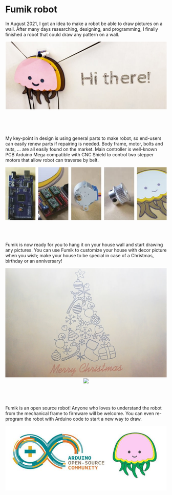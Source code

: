 # Fumik robot

In August 2021, I got an idea to make a robot be able to draw pictures on a wall. After many days researching, designing, and programming, I finally finished a robot that could draw any pattern on a wall.
<p align="center">
  <img  src="https://github.com/fumikrobot/NonCodeFiles/blob/main/1.jpg">
</p>

<br/><br/><br/>

My key-point in design is using general parts to make robot, so end-users can easily renew parts if repairing is needed. Body frame, motor, bolts and nuts, … are all easily found on the market. Main controller is well-known PCB Arduino Mega compatible with CNC Shield to control two stepper motors that allow robot can traverse by belt.
<p align="center">
  <img  src="https://github.com/fumikrobot/NonCodeFiles/blob/main/2.jpg">
</p>

<br/><br/><br/>
Fumik is now ready for you to hang it on your house wall and start drawing any pictures. You can use Fumik to customize your house with decor picture when you wish; make your house to be special in case of a Christmas, birthday or an anniversary!

<p align="center">
  <img  src="https://github.com/fumikrobot/NonCodeFiles/blob/main/3.jpg">
  <img  src="https://github.com/fumikrobot/NonCodeFiles/blob/main/5.gif">
</p>

<br/><br/><br/>
Fumik is an open source robot! Anyone who loves to understand the robot from the mechanical frame to firmware will be welcome. You can even re-program the robot with Arduino code to start a new way to draw.
<p align="center">
  <img  src="https://github.com/fumikrobot/NonCodeFiles/blob/main/4.jpg">
</p>

